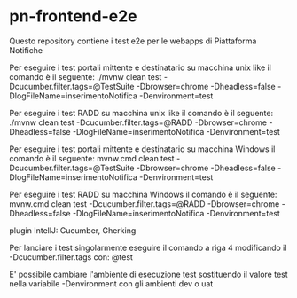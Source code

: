 # pn-frontend-e2e
Questo repository contiene i test e2e per le webapps di Piattaforma Notifiche

Per eseguire i test portali mittente e destinatario su macchina unix like il comando è il seguente:
./mvnw clean test -Dcucumber.filter.tags=@TestSuite -Dbrowser=chrome -Dheadless=false -DlogFileName=inserimentoNotifica -Denvironment=test

Per eseguire i test RADD su macchina unix like il comando è il seguente:
./mvnw clean test -Dcucumber.filter.tags=@RADD -Dbrowser=chrome -Dheadless=false -DlogFileName=inserimentoNotifica -Denvironment=test

Per eseguire i test portali mittente e destinatario su macchina Windows il comando è il seguente:
mvnw.cmd clean test -Dcucumber.filter.tags=@TestSuite -Dbrowser=chrome -Dheadless=false -DlogFileName=inserimentoNotifica -Denvironment=test

Per eseguire i test RADD su macchina Windows il comando è il seguente:
mvnw.cmd clean test -Dcucumber.filter.tags=@RADD -Dbrowser=chrome -Dheadless=false -DlogFileName=inserimentoNotifica -Denvironment=test

plugin IntellJ: Cucumber, Gherking

Per lanciare i test singolarmente eseguire il comando a riga 4 modificando il -Dcucumber.filter.tags con: @test<iddeltestbook>

E' possibile cambiare l'ambiente di esecuzione test sostituendo il valore test nella variabile -Denvironment con gli ambienti dev o uat